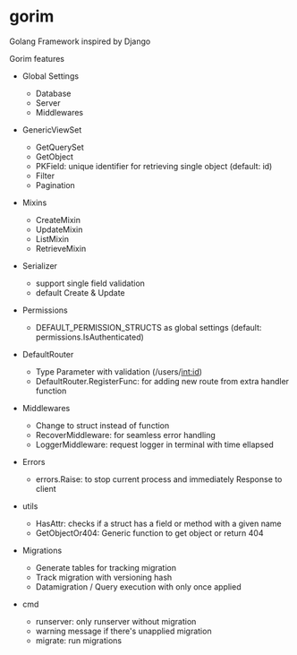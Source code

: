 # gorim
Golang Framework inspired by Django

Gorim features

- Global Settings
    - Database
    - Server
    - Middlewares

- GenericViewSet
    - GetQuerySet
    - GetObject
    - PKField: unique identifier for retrieving single object (default: id)
    - Filter
    - Pagination

- Mixins
    - CreateMixin
    - UpdateMixin
    - ListMixin
    - RetrieveMixin

- Serializer
    - support single field validation
    - default Create & Update

- Permissions
    - DEFAULT_PERMISSION_STRUCTS as global settings (default: permissions.IsAuthenticated)

- DefaultRouter
    - Type Parameter with validation (/users/<int:id>)
    - DefaultRouter.RegisterFunc: for adding new route from extra handler function

- Middlewares
    - Change to struct instead of function
    - RecoverMiddleware: for seamless error handling
    - LoggerMiddleware: request logger in terminal with time ellapsed

- Errors
    - errors.Raise: to stop current process and immediately Response to client

- utils
    - HasAttr: checks if a struct has a field or method with a given name
    - GetObjectOr404: Generic function to get object or return 404

- Migrations
    - Generate tables for tracking migration
    - Track migration with versioning hash
    - Datamigration / Query execution with only once applied

- cmd
    - runserver: only runserver without migration
    - warning message if there's unapplied migration
    - migrate: run migrations
